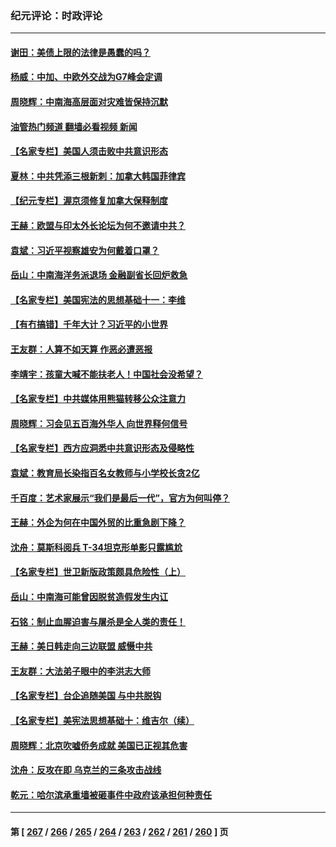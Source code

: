 ### 纪元评论：时政评论
---
#### [谢田：美债上限的法律是愚蠢的吗？](../../pages/nsc1025/n13994599.md?05130330) 
#### [杨威：中加、中欧外交战为G7峰会定调](../../pages/nsc1025/n13994413.md?05130330) 
#### [周晓辉：中南海高层面对灾难皆保持沉默](../../pages/nsc1025/n13994264.md?05130330) 
#### [油管热门频道 翻墙必看视频 新闻](ok?05130330)
#### [【名家专栏】美国人须击败中共意识形态](../../pages/nsc1025/n13993076.md?05130330) 
#### [夏林：中共凭添三根新刺：加拿大韩国菲律宾](../../pages/nsc1025/n13994260.md?05130330) 
#### [【纪元专栏】渥京须修复加拿大保释制度](../../pages/nsc1025/n13994237.md?05130330) 
#### [王赫：欧盟与印太外长论坛为何不邀请中共？](../../pages/nsc1025/n13994145.md?05130330) 
#### [袁斌：习近平视察雄安为何戴着口罩？](../../pages/nsc1025/n13994171.md?05130330) 
#### [岳山：中南海洋务派退场 金融副省长回炉救急](../../pages/nsc1025/n13993890.md?05130330) 
#### [【名家专栏】美国宪法的思想基础十一：李维](../../pages/nsc1025/n13993066.md?05130330) 
#### [【有冇搞错】千年大计？习近平的小世界](../../pages/nsc1025/n13993867.md?05130330) 
#### [王友群：人算不如天算 作恶必遭恶报](../../pages/nsc1025/n13993408.md?05130330) 
#### [李靖宇：孩童大喊不能扶老人！中国社会没希望？](../../pages/nsc1025/n13993259.md?05130330) 
#### [【名家专栏】中共媒体用熊猫转移公众注意力](../../pages/nsc1025/n13993062.md?05130330) 
#### [周晓辉：习会见五百海外华人 向世界释何信号](../../pages/nsc1025/n13993203.md?05130330) 
#### [【名家专栏】西方应洞悉中共意识形态及侵略性](../../pages/nsc1025/n13993063.md?05130330) 
#### [袁斌：教育局长染指百名女教师与小学校长贪2亿](../../pages/nsc1025/n13992821.md?05130330) 
#### [千百度：艺术家展示“我们是最后一代”，官方为何叫停？](../../pages/nsc1025/n13992849.md?05130330) 
#### [王赫：外企为何在中国外贸的比重急剧下降？](../../pages/nsc1025/n13992506.md?05130330) 
#### [沈舟：莫斯科阅兵 T-34坦克形单影只露尴尬](../../pages/nsc1025/n13992601.md?05130330) 
#### [【名家专栏】世卫新版政策颇具危险性（上）](../../pages/nsc1025/n13990389.md?05130330) 
#### [岳山：中南海可能曾因脱贫造假发生内讧](../../pages/nsc1025/n13991795.md?05130330) 
#### [石铭：制止血腥迫害与屠杀是全人类的责任！](../../pages/nsc1025/n13991914.md?05130330) 
#### [王赫：美日韩走向三边联盟 威慑中共](../../pages/nsc1025/n13991733.md?05130330) 
#### [王友群：大法弟子眼中的李洪志大师](../../pages/nsc1025/n13989878.md?05130330) 
#### [【名家专栏】台企追随美国 与中共脱钩](../../pages/nsc1025/n13988965.md?05130330) 
#### [【名家专栏】美宪法思想基础十：维吉尔（续）](../../pages/nsc1025/n13991309.md?05130330) 
#### [周晓辉：北京吹嘘侨务成就 美国已正视其危害](../../pages/nsc1025/n13991472.md?05130330) 
#### [沈舟：反攻在即 乌克兰的三条攻击战线](../../pages/nsc1025/n13990904.md?05130330) 
#### [乾元：哈尔滨承重墙被砸事件中政府该承担何种责任](../../pages/nsc1025/n13990672.md?05130330) 

---
#### 第 [ [267](./267.md?05130330) / [266](./266.md?05130330) / [265](./265.md?05130330) / [264](./264.md?05130330) / [263](./263.md?05130330) / [262](./262.md?05130330) / [261](./261.md?05130330) / [260](./260.md?05130330) ] 页
